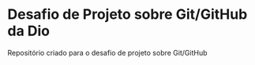 # Desafio de Projeto sobre Git/GitHub da Dio
Repositório criado para o desafio de projeto sobre Git/GitHub
